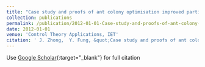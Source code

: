 ```yaml
---
title: "Case study and proofs of ant colony optimisation improved particle filter algorithm"
collection: publications
permalink: /publication/2012-01-01-Case-study-and-proofs-of-ant-colony-optimisation-improved-particle-filter-algorithm
date: 2012-01-01
venue: 'Control Theory Applications, IET'
citation: ' J. Zhong,  Y. Fung, &quot;Case study and proofs of ant colony optimisation improved particle filter algorithm.&quot; Control Theory Applications, IET, 2012.'
---
```

Use [Google Scholar](https://scholar.google.com/scholar?q=Case+study+and+proofs+of+ant+colony+optimisation+improved+particle+filter+algorithm){:target="_blank"} for full citation